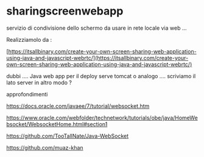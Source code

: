# sharingscreenwebapp

servizio di condivisione dello schermo da usare in rete locale via web ...


Realizziamolo  da :

[https://itsallbinary.com/create-your-own-screen-sharing-web-application-using-java-and-javascript-webrtc/](https://itsallbinary.com/create-your-own-screen-sharing-web-application-using-java-and-javascript-webrtc/)


dubbi ....
Java web app per il deploy serve tomcat o analogo ....
scriviamo il lato server in altro modo ? 


approfondimenti 



https://docs.oracle.com/javaee/7/tutorial/websocket.htm

https://www.oracle.com/webfolder/technetwork/tutorials/obe/java/HomeWebsocket/WebsocketHome.html#section1


https://github.com/TooTallNate/Java-WebSocket

https://github.com/muaz-khan

